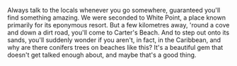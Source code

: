 Always talk to the locals whenever you go somewhere, guaranteed you'll find something amazing. We were seconded to White Point, a place known primarily for its eponymous resort. But a few kilometres away, 'round a cove and down a dirt road, you'll come to Carter's Beach. And to step out onto its sands, you'll suddenly wonder if you aren't, in fact, in the Caribbean, and why are there conifers trees on beaches like this? It's a beautiful gem that doesn't get talked enough about, and maybe that's a good thing.  